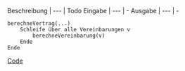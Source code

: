 Beschreibung | ---  | Todo 
Eingabe | --- | - 
Ausgabe | --- | - 
```
berechneVertrag(...)
    Schleife über alle Vereinbarungen v
        berechneVereinbarung(v)
    Ende
Ende
```
[Code](../../Klasse1DE.txt#L3)
